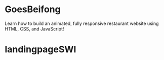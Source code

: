 # GoesBeifong
Learn how to build an animated, fully responsive restaurant website using HTML, CSS, and JavaScript!
# landingpageSWI
